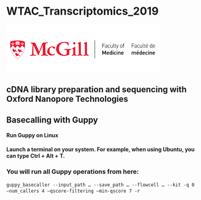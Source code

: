 # WTAC_Transcriptomics_2019

![alt text](https://github.com/abayega/Courses-and-Practicals/blob/master/WTAC_2019/images/mcgill%20logo.png)

## cDNA library preparation and sequencing with Oxford Nanopore Technologies



## Basecalling with Guppy

#### Run Guppy on Linux

#### Launch a terminal on your system. For example, when using Ubuntu, you can type Ctrl + Alt + T.

### You will run all Guppy operations from here:
```
guppy_basecaller --input_path … --save_path … --flowcell … --kit -q 0 –num_callers 4 –qscore-filtering –min-qscore 7 -r
```

